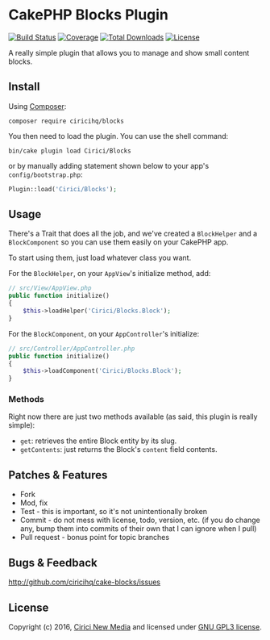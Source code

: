 CakePHP Blocks Plugin
=====================

[![Build Status](https://img.shields.io/travis/ciricihq/cake-blocks/master.svg?style=flat-square)](https://travis-ci.org/ciricihq/cake-blocks)
[![Coverage](https://img.shields.io/coveralls/ciricihq/cake-blocks.svg?style=flat-square)](https://coveralls.io/github/ciricihq/cake-blocks)
[![Total Downloads](https://img.shields.io/packagist/dt/ciricihq/blocks.svg?style=flat-square)](https://packagist.org/packages/ciricihq/blocks)
[![License](https://img.shields.io/github/license/ciricihq/cake-blocks.svg?style=flat-square)](LICENSE.md)

A really simple plugin that allows you to manage and show small content blocks.

Install
-------

Using [Composer][composer]:

```
composer require ciricihq/blocks
```

You then need to load the plugin. You can use the shell command:

```
bin/cake plugin load Cirici/Blocks
```

or by manually adding statement shown below to your app's `config/bootstrap.php`:

```php
Plugin::load('Cirici/Blocks');
```

Usage
-----

There's a Trait that does all the job, and we've created a `BlockHelper` and a
`BlockComponent` so you can use them easily on your CakePHP app.

To start using them, just load whatever class you want.

For the `BlockHelper`, on your `AppView`'s initialize method, add:

```php
// src/View/AppView.php
public function initialize()
{
    $this->loadHelper('Cirici/Blocks.Block');
}
```

For the `BlockComponent`, on your `AppController`'s initialize:

```php
// src/Controller/AppController.php
public function initialize()
{
    $this->loadComponent('Cirici/Blocks.Block');
}
```

### Methods

Right now there are just two methods available (as said, this plugin is really simple):

- `get`: retrieves the entire Block entity by its slug.
- `getContents`: just returns the Block's `content` field contents.


Patches & Features
------------------

* Fork
* Mod, fix
* Test - this is important, so it's not unintentionally broken
* Commit - do not mess with license, todo, version, etc. (if you do change any, bump them into commits of
their own that I can ignore when I pull)
* Pull request - bonus point for topic branches

Bugs & Feedback
---------------

http://github.com/ciricihq/cake-blocks/issues

License
-------

Copyright (c) 2016, [Cirici New Media][cirici] and licensed under [GNU GPL3 license][gnu].

[cakephp]:http://cakephp.org
[composer]:http://getcomposer.org
[gnu]:LICENSE.md
[cirici]:https://cirici.com
[standards]:http://book.cakephp.org/3.0/en/contributing/cakephp-coding-conventions.html

